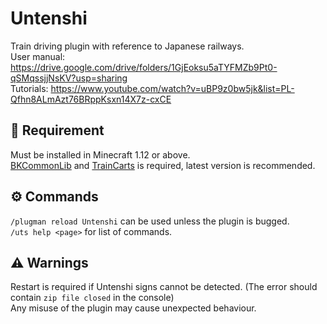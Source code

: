 # Untenshi
Train driving plugin with reference to Japanese railways.<br/>
User manual: https://drive.google.com/drive/folders/1GjEoksu5aTYFMZb9Pt0-qSMqssjjNsKV?usp=sharing<br/>
Tutorials: https://www.youtube.com/watch?v=uBP9z0bw5jk&list=PL-Qfhn8ALmAzt76BRppKsxn14X7z-cxCE


## 🔗 Requirement
Must be installed in Minecraft 1.12 or above.<br/>
[BKCommonLib](https://www.spigotmc.org/resources/bkcommonlib.39590/history) and [TrainCarts](https://www.spigotmc.org/resources/traincarts.39592/history) is required, latest version is recommended.


## ⚙️ Commands
`/plugman reload Untenshi` can be used unless the plugin is bugged.<br/>
`/uts help <page>` for list of commands.

## ⚠️ Warnings
Restart is required if Untenshi signs cannot be detected. (The error should contain `zip file closed` in the console)<br/>
Any misuse of the plugin may cause unexpected behaviour.
